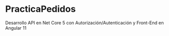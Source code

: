 # PracticaPedidos
Desarrollo API en Net Core 5 con Autorización/Autenticación y Front-End en Angular 11
